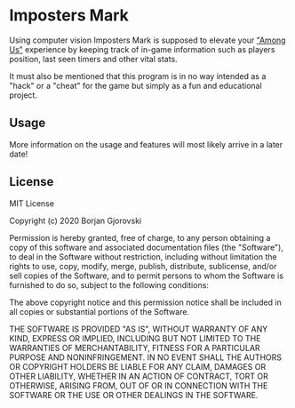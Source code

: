 # Imposters Mark

Using computer vision Imposters Mark is supposed to elevate your ["Among Us"](http://www.innersloth.com/gameAmongUs.php)
experience by keeping track of in-game information such as players position, last seen timers and other vital stats.

It must also be mentioned that this program is in no way intended as a "hack" or a "cheat" for the game but simply
as a fun and educational project. 

## Usage

More information on the usage and features will most likely arrive in a later date! 

## License
MIT License

Copyright (c) 2020 Borjan Gjorovski

Permission is hereby granted, free of charge, to any person obtaining a copy
of this software and associated documentation files (the "Software"), to deal
in the Software without restriction, including without limitation the rights
to use, copy, modify, merge, publish, distribute, sublicense, and/or sell
copies of the Software, and to permit persons to whom the Software is
furnished to do so, subject to the following conditions:

The above copyright notice and this permission notice shall be included in all
copies or substantial portions of the Software.

THE SOFTWARE IS PROVIDED "AS IS", WITHOUT WARRANTY OF ANY KIND, EXPRESS OR
IMPLIED, INCLUDING BUT NOT LIMITED TO THE WARRANTIES OF MERCHANTABILITY,
FITNESS FOR A PARTICULAR PURPOSE AND NONINFRINGEMENT. IN NO EVENT SHALL THE
AUTHORS OR COPYRIGHT HOLDERS BE LIABLE FOR ANY CLAIM, DAMAGES OR OTHER
LIABILITY, WHETHER IN AN ACTION OF CONTRACT, TORT OR OTHERWISE, ARISING FROM,
OUT OF OR IN CONNECTION WITH THE SOFTWARE OR THE USE OR OTHER DEALINGS IN THE
SOFTWARE.